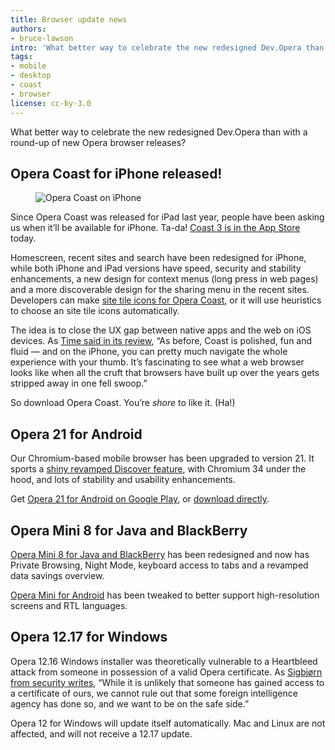 ```yaml
---
title: Browser update news
authors:
- bruce-lawson
intro: 'What better way to celebrate the new redesigned Dev.Opera than with a round-up of new Opera browser releases?'
tags:
- mobile
- desktop
- coast
- browser
license: cc-by-3.0
---
```


What better way to celebrate the new redesigned Dev.Opera than with a round-up of new Opera browser releases?

## Opera Coast for iPhone released!

<figure block="figure" mod="right">
	<img elem="media" mod="half" src="{{ page.id }}/screenshot-iphonesearch-angled-white.jpg" alt="Opera Coast on iPhone">
</figure>

Since Opera Coast was released for iPad last year, people have been asking us when it’ll be available for iPhone. Ta-da! [Coast 3 is in the App Store](https://itunes.apple.com/app/opera-coast/id674024845) today.

Homescreen, recent sites and search have been redesigned for iPhone, while both iPhone and iPad versions have speed, security and stability enhancements, a new design for context menus (long press in web pages) and a more discoverable design for the sharing menu in the recent sites. Developers can make [site tile icons for Opera Coast](http://operacoast.com/developer#icon), or it will use heuristics to choose an site tile icons automatically.

The idea is to close the UX gap between native apps and the web on iOS devices. As [Time said in its review](http://time.com/74803/opera-coast/), “As before, Coast is polished, fun and fluid — and on the iPhone, you can pretty much navigate the whole experience with your thumb. It’s fascinating to see what a web browser looks like when all the cruft that browsers have built up over the years gets stripped away in one fell swoop.”

So download Opera Coast. You’re *shore* to like it. (Ha!)

## Opera 21 for Android

Our Chromium-based mobile browser has been upgraded to version 21. It sports a [shiny revamped Discover feature](https://www.opera.com/blogs/mobile/2014/04/opera-for-android-new-discover-feature/), with Chromium 34 under the hood, and lots of stability and usability enhancements.

Get [Opera 21 for Android on Google Play](https://play.google.com/store/apps/details?id=com.opera.browser&referrer=utm_source%3Dopera_mobile_blog%26utm_medium%3Dtextlink%26utm_content%3Dgplaylink_vsoperacom%26utm_campaign%3Dandroid_social), or [download directly](https://www.opera.com/download/get/?partner=www&product=android).

## Opera Mini 8 for Java and BlackBerry

[Opera Mini 8 for Java and BlackBerry](https://www.opera.com/blogs/mobile/2014/03/opera-mini-for-java-and-blackberry/) has been redesigned and now has Private Browsing, Night Mode, keyboard access to tabs and a revamped data savings overview.

[Opera Mini for Android](https://www.opera.com/blogs/mobile/2014/03/opera-mini-android-update-support-high-resolution-screens/) has been tweaked to better support high-resolution screens and RTL languages.

## Opera 12.17 for Windows

Opera 12.16 Windows installer was theoretically vulnerable to a Heartbleed attack from someone in possession of a valid Opera certificate. As [Sigbjørn from security writes](https://www.opera.com/blogs/desktop/2014/04/opera-12-17/), “While it is unlikely that someone has gained access to a certificate of ours, we cannot rule out that some foreign intelligence agency has done so, and we want to be on the safe side.”

Opera 12 for Windows will update itself automatically. Mac and Linux are not affected, and will not receive a 12.17 update.
